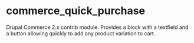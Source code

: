 # commerce_quick_purchase
Drupal Commerce 2.x contrib module. Provides a block with a textfield and a button allowing quickly to add any product variation to cart..  
